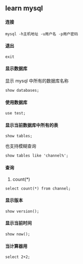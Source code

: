 ## learn mysql

#### 连接

```
mysql -h主机地址 -u用户名 -p用户密码
```

#### 退出

```
exit
```

#### 显示数据库

显示 mysql 中所有的数据库名称

```
show databases;  
```

#### 使用数据库

```
use test;
```

#### 显示当前数据库中所有的表

```
show tables;
```

也支持模糊查询

```
show tables like 'channel%';
```


#### 查询

1. count(*)

```
select count(*) from channel;
```







#### 显示版本

```
show version();
```


#### 显示当前时间

```
show now();
```

#### 当计算器用

```
select 2+2;
```
